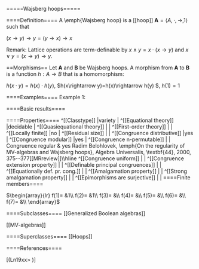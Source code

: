 =====Wajsberg hoops=====

====Definition====
A \emph{Wajsberg hoop} is a [[hoop]] $\mathbf{A}=\langle A, \cdot, \rightarrow, 1\rangle$ such that

$(x\rightarrow y)\rightarrow y = (y\rightarrow x)\rightarrow x$

Remark: Lattice operations are term-definable by $x\wedge y=x\cdot(x\rightarrow y)$ and $x\vee y=(x\rightarrow y)\rightarrow y$.

==Morphisms==
Let $\mathbf{A}$ and $\mathbf{B}$ be Wajsberg hoops. A morphism from $\mathbf{A}$ to $\mathbf{B}$ is a function $h:A\rightarrow B$ that is a homomorphism: 

$h(x\cdot y)=h(x)\cdot h(y)$, $h(x\rightarrow y)=h(x)\rightarrow h(y) $, $h(1)=1$

====Examples====
Example 1: 

====Basic results====


====Properties====
^[[Classtype]]  |variety |
^[[Equational theory]]  |decidable |
^[[Quasiequational theory]]  | |
^[[First-order theory]]  | |
^[[Locally finite]]  |no |
^[[Residual size]]  | |
^[[Congruence distributive]]  |yes |
^[[Congruence modular]]  |yes |
^[[Congruence n-permutable]]  | |
Congruence regular & yes Radim Belohlovek, \emph{On the regularity of MV-algebras and Wajsberg hoops},
Algebra Universalis,
\textbf{44}, 2000, 375--377[[MRreview]]\\\hline
^[[Congruence uniform]]  | |
^[[Congruence extension property]]  | |
^[[Definable principal congruences]]  | |
^[[Equationally def. pr. cong.]]  | |
^[[Amalgamation property]]  | |
^[[Strong amalgamation property]]  | |
^[[Epimorphisms are surjective]]  | |
====Finite members====

$\begin{array}{lr}
f(1)= &1\\
f(2)= &1\\
f(3)= &\\
f(4)= &\\
f(5)= &\\
f(6)= &\\
f(7)= &\\
\end{array}$

====Subclasses====
[[Generalized Boolean algebras]] 

[[MV-algebras]] 

====Superclasses====
[[Hoops]] 


====References====

[(Ln19xx>
)]